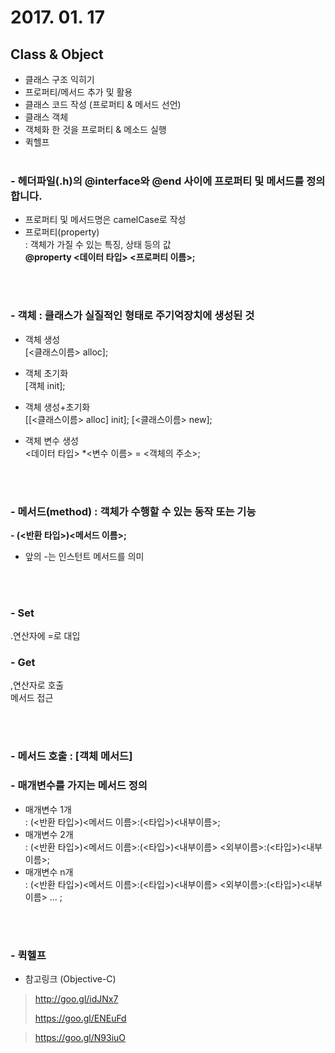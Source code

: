 # 2017. 01. 17

## Class & Object

- 클래스 구조 익히기<br>
- 프로퍼티/메서드 추가 및 활용<br>
- 클래스 코드 작성 (프로퍼티 & 메서드 선언)<br>
- 클래스 객체
- 객체화 한 것을 프로퍼티 & 메소드 실행
- 퀵헬프<br><br>


### - 헤더파일(.h)의 @interface와 @end 사이에 프로퍼티 및 메서드를 정의합니다.<br>
 - 프로퍼티 및 메서드명은 camelCase로 작성<br>
 - 프로퍼티(property)<br> : 객체가 가질 수 있는 특징, 상태 등의 값<br> **@property <데이터 타입> <프로퍼티 이름>;**
 
<br><br>

### - 객체 : 클래스가 실질적인 형태로 주기억장치에 생성된 것

- 객체 생성<br>
[<클래스이름> alloc];

- 객체 초기화<br>
[객체 init];

- 객체 생성+초기화<br>
[[<클래스이름> alloc] init]; [<클래스이름> new];

- 객체 변수 생성<br>
<데이터 타입> *<변수 이름> = <객체의 주소>;

<br><br>

### - 메서드(method) : 객체가 수행할 수 있는 동작 또는 기능

**- (<반환 타입>)<메서드 이름>;**

* 앞의 -는 인스턴트 메서드를 의미

<br><br>

### - Set

.연산자에 =로 대입<br>

### - Get

,연산자로 호출<br>
메서드 접근

<br><br>

### - 메서드 호출 : [객체 메서드]


### - 매개변수를 가지는 메서드 정의

- 매개변수 1개<br>
: (<반환 타입>)<메서드 이름>:(<타입>)<내부이름>;<br>
- 매개변수 2개<br>
: (<반환 타입>)<메서드 이름>:(<타입>)<내부이름> <외부이름>:(<타입>)<내부이름>;<br>
- 매개변수 n개<br>
: (<반환 타입>)<메서드 이름>:(<타입>)<내부이름> <외부이름>:(<타입>)<내부이름> ... ;

<br><br>

### - 퀵헬프

- 참고링크 (Objective-C)

> <http://goo.gl/idJNx7>
> 
> <https://goo.gl/ENEuFd>

> <https://goo.gl/N93iuO>